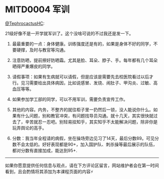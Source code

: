 
# MITD0004 军训

[@TephrocactusHC](https://github.com/TephrocactusHC):

21级好像不是一开学就军训了。这个没啥可说的不过我还是发一下。

1. 最最重要的一点：身体健康。训练强度还是有的，如果是身体不好的同学，不要硬撑，及时与教官等沟通。

2. 注意防晒，提前擦好防晒霜。尤其是脸、耳朵、脖子、手。每年都有几个耳朵晒得严重爆皮的同学。

3. 请假事项：如果有生病就可以请假，但是应该是需要先去校医院看过以后才行。见习需要给出具体病因，比如说感冒、发烧、闹肚子、甲沟炎、过敏、高血压等等。

4. 如果参加学工部的同学，可以不用军训，需要负责宣传工作。

5. 其他的内容。内务，不整齐的就往柜子里一扔然后一锁，没人能说你什么。如果有什么问题，别和教官冲突，有问题找导员沟通。就十几天，其实很快就过去了，辛苦就忍一忍吧。别轻易挂知乎，其实知乎不太能解决问题，除非你是玩弄舆论的高手。

6. 分数：我当年全程请的病假，坐在操场旁边见习了14天，最后分数89。可见分数不会太低的。好好表现都是90+，加入国护队、刺杀操等最后展示的队伍，都对分数有直接加成，能达到95+.

---

如果你愿意提供任何信息与观点，请在下方评论区留言，网站维护者会在第一时间看到，且会酌情将其添加为本课程页面的内容⚡️
